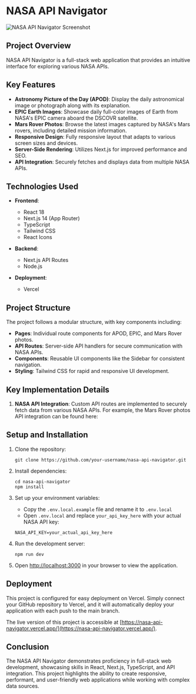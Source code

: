 # NASA API Navigator

![NASA API Navigator Screenshot](/screenshot1.png)

## Project Overview

NASA API Navigator is a full-stack web application that provides an intuitive interface for exploring various NASA APIs.

## Key Features

- **Astronomy Picture of the Day (APOD)**: Display the daily astronomical image or photograph along with its explanation.
- **EPIC Earth Images**: Showcase daily full-color images of Earth from NASA's EPIC camera aboard the DSCOVR satellite.
- **Mars Rover Photos**: Browse the latest images captured by NASA's Mars rovers, including detailed mission information.
- **Responsive Design**: Fully responsive layout that adapts to various screen sizes and devices.
- **Server-Side Rendering**: Utilizes Next.js for improved performance and SEO.
- **API Integration**: Securely fetches and displays data from multiple NASA APIs.

## Technologies Used

- **Frontend**:

  - React 18
  - Next.js 14 (App Router)
  - TypeScript
  - Tailwind CSS
  - React Icons

- **Backend**:

  - Next.js API Routes
  - Node.js

- **Deployment**:
  - Vercel

## Project Structure

The project follows a modular structure, with key components including:

- **Pages**: Individual route components for APOD, EPIC, and Mars Rover photos.
- **API Routes**: Server-side API handlers for secure communication with NASA APIs.
- **Components**: Reusable UI components like the Sidebar for consistent navigation.
- **Styling**: Tailwind CSS for rapid and responsive UI development.

## Key Implementation Details

1. **NASA API Integration**: Custom API routes are implemented to securely fetch data from various NASA APIs. For example, the Mars Rover photos API integration can be found here:

## Setup and Installation

1. Clone the repository:

   ```
   git clone https://github.com/your-username/nasa-api-navigator.git
   ```

2. Install dependencies:

   ```
   cd nasa-api-navigator
   npm install
   ```

3. Set up your environment variables:

   - Copy the `.env.local.example` file and rename it to `.env.local`
   - Open `.env.local` and replace `your_api_key_here` with your actual NASA API key:

   ```
   NASA_API_KEY=your_actual_api_key_here
   ```

4. Run the development server:

   ```
   npm run dev
   ```

5. Open [http://localhost:3000](http://localhost:3000) in your browser to view the application.

## Deployment

This project is configured for easy deployment on Vercel. Simply connect your GitHub repository to Vercel, and it will automatically deploy your application with each push to the main branch.

The live version of this project is accessible at [https://nasa-api-navigator.vercel.app/](https://nasa-api-navigator.vercel.app/).

## Conclusion

The NASA API Navigator demonstrates proficiency in full-stack web development, showcasing skills in React, Next.js, TypeScript, and API integration. This project highlights the ability to create responsive, performant, and user-friendly web applications while working with complex data sources.
